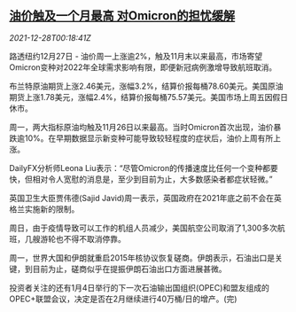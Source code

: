 <!--1640651463000-->
[油价触及一个月最高 对Omicron的担忧缓解](https://cn.reuters.com/article/oil-close-1227-mon-idCNKBS2J700G)
------

<div><i>2021-12-28T00:18:41Z</i></div><p>路透纽约12月27日 - 油价周一上涨逾2%，触及11月末以来最高，市场寄望Omicron变种对2022年全球需求影响有限，即便新冠病例激增导致航班取消。</p><p>布兰特原油期货上涨2.46美元，涨幅3.2%，结算价报每桶78.60美元。美国原油期货上涨1.78美元，涨幅2.4%，结算价报每桶75.57美元。美国市场上周五因假日休市。</p><p>周一，两大指标原油均触及11月26日以来最高。当时Omicron首次出现，油价暴跌逾10%。在早期数据显示新变种可能导致较轻程度的症状后，油价上周有所上涨。</p><p>DailyFX分析师Leona Liu表示：“尽管Omicron的传播速度比任何一个变种都要快，但相对令人宽慰的消息是，至少到目前为止，大多数感染者都症状轻微。”</p><p>英国卫生大臣贾伟德(Sajid Javid)周一表示，英国政府在2021年底之前不会在英格兰实施新的限制。</p><p>周日，由于疫情导致可以工作的机组人员减少，美国航空公司取消了1,300多次航班，几艘游轮也不得不取消停靠。</p><p>周一，世界大国和伊朗就重启2015年核协议恢复磋商。伊朗表示，石油出口是关键，到目前为止，磋商似乎在提振伊朗石油出口方面进展甚微。</p><p>投资者关注的还有1月4日举行的下一次石油输出国组织(OPEC)和盟友组成的OPEC+联盟会议，决定是否在2月继续进行40万桶/日的增产。(完)</p>
